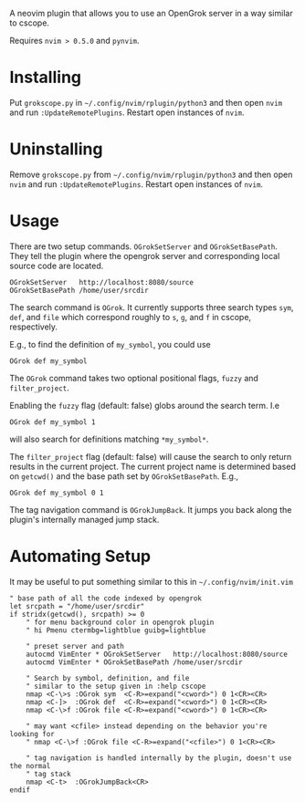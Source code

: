 A neovim plugin that allows you to use an OpenGrok server in a way similar to
cscope.

Requires `nvim > 0.5.0` and `pynvim`.

# Installing

Put `grokscope.py` in `~/.config/nvim/rplugin/python3` and then open `nvim` and
run `:UpdateRemotePlugins`. Restart open instances of `nvim`.



# Uninstalling

Remove `grokscope.py` from `~/.config/nvim/rplugin/python3` and then open `nvim` and
run `:UpdateRemotePlugins`. Restart open instances of `nvim`.

# Usage

There are two setup commands. `OGrokSetServer` and `OGrokSetBasePath`. They tell
the plugin where the opengrok server and corresponding local source code are
located.

```vim
OGrokSetServer   http://localhost:8080/source
OGrokSetBasePath /home/user/srcdir
```

The search command is `OGrok`. It currently supports three search types `sym`,
`def`, and `file` which correspond roughly to `s`, `g`, and `f` in cscope,
respectively.

E.g., to find the definition of `my_symbol`, you could use
```vim
OGrok def my_symbol
```

The `OGrok` command takes two optional positional flags, `fuzzy` and
`filter_project`.

Enabling the `fuzzy` flag (default: false) globs around the search term. I.e
```vim
OGrok def my_symbol 1
```
will also search for definitions matching `*my_symbol*`.

The `filter_project` flag (default: false) will cause the search to only return
results in the current project. The current project name is determined based on
`getcwd()` and the base path set by `OGrokSetBasePath`. E.g.,
```vim
OGrok def my_symbol 0 1
```

The tag navigation command is `OGrokJumpBack`. It jumps you back along the
plugin's internally managed jump stack.

# Automating Setup

It may be useful to put something similar to this in `~/.config/nvim/init.vim`

```vim
" base path of all the code indexed by opengrok
let srcpath = "/home/user/srcdir"
if stridx(getcwd(), srcpath) >= 0
    " for menu background color in opengrok plugin
    " hi Pmenu ctermbg=lightblue guibg=lightblue

    " preset server and path
    autocmd VimEnter * OGrokSetServer   http://localhost:8080/source
    autocmd VimEnter * OGrokSetBasePath /home/user/srcdir

    " Search by symbol, definition, and file
    " similar to the setup given in :help cscope
    nmap <C-\>s :OGrok sym  <C-R>=expand("<cword>") 0 1<CR><CR>
    nmap <C-]>  :OGrok def  <C-R>=expand("<cword>") 0 1<CR><CR>
    nmap <C-\>f :OGrok file <C-R>=expand("<cword>") 0 1<CR><CR>

    " may want <cfile> instead depending on the behavior you're looking for
    " nmap <C-\>f :OGrok file <C-R>=expand("<cfile>") 0 1<CR><CR>

    " tag navigation is handled internally by the plugin, doesn't use the normal
    " tag stack
    nmap <C-t>  :OGrokJumpBack<CR>
endif
```

